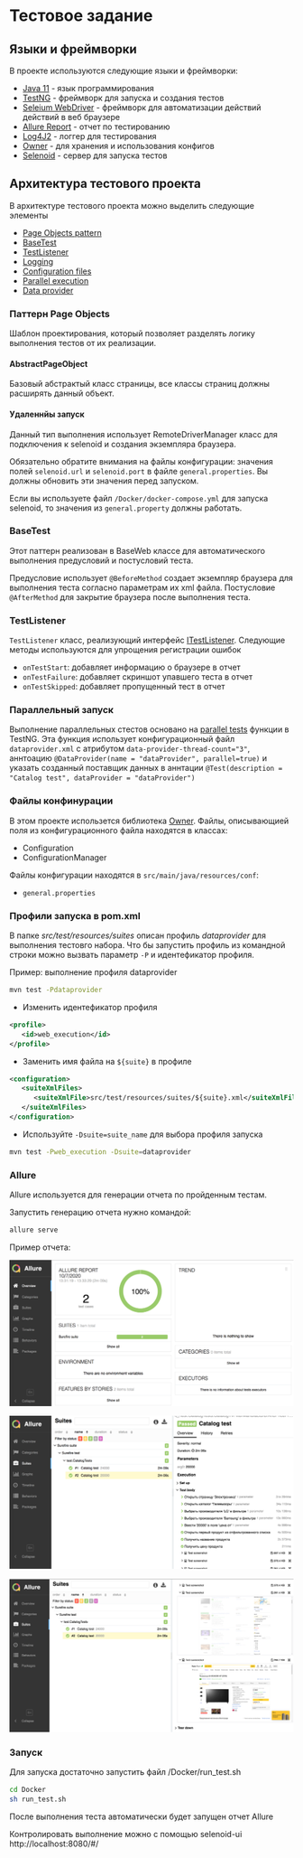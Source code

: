 # Тестовое задание
## Языки и фреймворки

В проекте используются следующие языки и фреймворки:

* [Java 11](https://openjdk.java.net/projects/jdk/11/) -  язык программирования
* [TestNG](https://testng.org/doc/) - фреймворк для запуска и создания тестов
* [Seleium WebDriver](https://www.selenium.dev/) - фреймворк для автоматизации действий действий в веб браузере
* [Allure Report](https://docs.qameta.io/allure/) - отчет по тестированию
* [Log4J2](https://logging.apache.org/log4j/2.x/) - логгер для тестирования
* [Owner](http://owner.aeonbits.org/) - для хранения и использования конфигов
* [Selenoid](https://aerokube.com/selenoid/latest/) - сервер для запуска тестов

## Архитектура тестового проекта

В архитектуре тестового проекта можно выделить следующие элементы

* [Page Objects pattern](#page-objects-pattern)
* [BaseTest](#basetest)
* [TestListener](#testlistener)
* [Logging](#logging)
* [Configuration files](#configuration-files)
* [Parallel execution](#parallel-execution)
* [Data provider](#data-provider)

### Паттерн Page Objects 
Шаблон проектирования, который позволяет разделять логику выполнения тестов от их реализации.

#### AbstractPageObject
Базовый абстрактый класс страницы, все классы страниц должны расширять данный объект. 

#### Удаленнйы запуск
Данный тип выполнения использует RemoteDriverManager
класс для подключения к selenoid и создания экземпляра браузера.

Обязательно обратите внимания на файлы конфигурации: значения полей `selenoid.url` и `selenoid.port` 
в файле `general.properties`. Вы должны обновить эти значения перед запуском.

Если вы используете файл `/Docker/docker-compose.yml` для запуска selenoid, то значения из  `general.property` должны работать.

### BaseTest
Этот паттерн реализован в BaseWeb классе для автоматического выполнения предусловий и постусловий теста.

Предусловие использует  `@BeforeMethod` создает экземпляр браузера для выполнения теста согласно параметрам их xml файла.
Постусловие  `@AfterMethod` для закрытие браузера после выполнения теста.

### TestListener
 `TestListener` класс, реализующий интерфейс [ITestListener](https://testng.org/doc/documentation-main.html#logging-listeners).
Следующие методы используются для упрощения регистрации ошибок 
* `onTestStart`: добавляет информацию о браузере в отчет
* `onTestFailure`: добавляет скриншот упавшего теста в отчет
* `onTestSkipped`: добавляет пропущенный тест в отчет


### Параллельный запуск
Выполнение параллельных стестов основано на [parallel tests](https://testng.org/doc/documentation-main.html#parallel-tests) 
функции в TestNG. Эта функция использует конфигурационный файл `dataprovider.xml` с атрибутом `data-provider-thread-count="3"`, аннтоацию `@DataProvider(name = "dataProvider", parallel=true)` и указать созданный поставщик данных в аннтации `@Test(description = "Catalog test", dataProvider = "dataProvider")` 


### Файлы конфинурации
В этом проекте использется библиотека [Owner](http://owner.aeonbits.org/). Файлы, описывающией поля из конфигурационного файла находятся в классах: 
* Configuration
* ConfigurationManager

Файлы конфигурации находятся в `src/main/java/resources/conf`:
* `general.properties`


### Профили запуска в pom.xml

В папке  _src/test/resources/suites_ описан профиль _dataprovider_ для выполнения тестовго набора.
Что бы запустить профиль из командной строки можно вызвать параметр  `-P` и  идентефикатор профиля.

Пример: выполнение профиля dataprovider
``` bash
mvn test -Pdataprovider
```

* Изменить идентефикатор профиля

```xml
<profile>
   <id>web_execution</id>
</profile>   
```

* Заменить имя файла на `${suite}` в профиле

```xml
<configuration>
   <suiteXmlFiles>
      <suiteXmlFile>src/test/resources/suites/${suite}.xml</suiteXmlFile>
   </suiteXmlFiles>
</configuration>
```

* Используйте `-Dsuite=suite_name` для выбора профиля запуска
````bash
mvn test -Pweb_execution -Dsuite=dataprovider
````

### Allure
Allure используется для генерации отчета по пройденным тестам.

Запустить генерацию отчета нужно командой:
````bash
allure serve
````
Пример отчета: 

![Owerview](allure_owerview.png)

![Test](allure_test.png)

![Screenshots](allure_screenshots.png)


### Запуск
Для запуска достаточно запустить файл /Docker/run_test.sh
````bash
cd Docker
sh run_test.sh
````
После выполнения теста автоматически будет запущен отчет Allure

Контролировать выполнение можно с помощью selenoid-ui http://localhost:8080/#/
